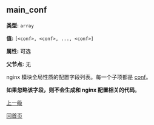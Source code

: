 main_conf
----------

**类型:** `array`

**值:** `[<conf>, <conf>, ..., <conf>]`

**属性:** 可选

**父节点:** 无

nginx 模块全局性质的配置字段列表。每一个子项都是 [conf](conf.md)。

**如果忽略该字段，则不会生成和 nginx 配置相关的代码**。

[上一级](../ngx_wizard.md)

[回首页](../../index.md)